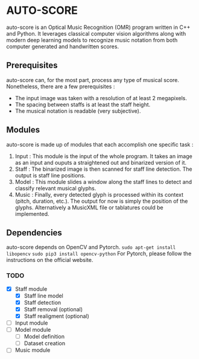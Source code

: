 # AUTO-SCORE
auto-score is an Optical Music Recognition (OMR) program written in C++ and Python. It leverages classical computer vision algorithms along with modern deep learning models to recognize music notation from both computer generated and handwritten scores.

## Prerequisites
auto-score can, for the most part, process any type of musical score. Nonetheless, there are a few prerequisites :
- The input image was taken with a resolution of at least 2 megapixels.
- The spacing between staffs is at least the staff height.
- The musical notation is readable (very subjective).

## Modules
auto-score is made up of modules that each accomplish one specific task : 

1. Input : This module is the input of the whole program. It takes an image as an input and ouputs a straightened out and binarized version of it.
2. Staff : The binarized image is then scanned for staff line detection. The output is staff line positions.
3. Model : This module slides a window along the staff lines to detect and classify relevant musical glyphs.
4. Music : Finally, every detected glyph is processed within its context (pitch, duration, etc.). The output for now is simply the position of the glyphs. Alternatively a MusicXML file or tablatures could be implemented.

## Dependencies
auto-score depends on OpenCV and Pytorch. 
`sudo apt-get install libopencv`
`sudo pip3 install opencv-python`
For Pytorch, please follow the instructions on the official website. 

### TODO
- [x] Staff module
    - [x] Staff line model
    - [x] Staff detection
    - [x] Staff removal (optional)
    - [x] Staff realigment (optional)
- [ ] Input module
- [ ] Model module
  - [ ] Model definition
  - [ ] Dataset creation
- [ ] Music module